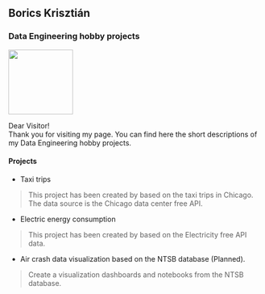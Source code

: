 ## Borics Krisztián
### Data Engineering hobby projects

<img src=https://devnullsec.hu/logo_small.svg height="128" width="128">

Dear Visitor!<br>
Thank you for visiting my page. You can find here the short descriptions of my Data Engineering hobby projects.

#### Projects

- Taxi trips
> This project has been created by based on the taxi trips in Chicago. The data source is the Chicago data center free API.

- Electric energy consumption
> This project has been created by based on the Electricity free API data.

- Air crash data visualization based on the NTSB database (Planned).
> Create a visualization dashboards and notebooks from the NTSB database.